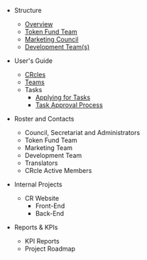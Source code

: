 

- Structure

    - [Overview](structure/overview.md)
    - [Token Fund Team](/structure/token-fund-team.md)
    - [Marketing Council](/structure/marketing-council.md)
    - [Development Team(s)](/structure/dev-teams.md)

- User's Guide

    - [CRcles](/CRcles.md)
    - [Teams](/cr-teams.md)
    - Tasks
        - [Applying for Tasks](/user-guide/tasks/task-apply.md)
        - [Task Approval Process](/user-guide/tasks/task-approval.md)

- Roster and Contacts
    - Council, Secretariat and Administrators
    - Token Fund Team
    - Marketing Team
    - Development Team
    - Translators
    - CRcle Active Members

- Internal Projects
    - CR Website
        - Front-End
        - Back-End


- Reports & KPIs
    - KPI Reports
    - Project Roadmap






